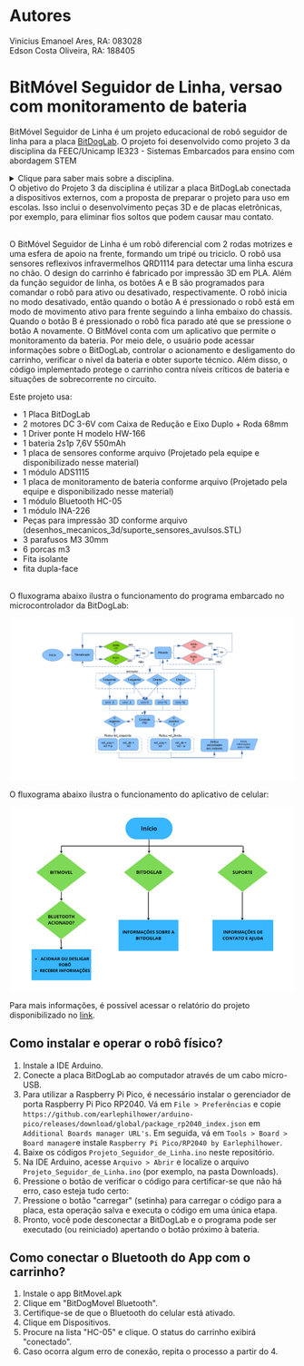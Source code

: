 # Autores

Vinicius Emanoel Ares, RA: 083028  
Edson Costa Oliveira, RA: 188405 

# BitMóvel Seguidor de Linha, versao com monitoramento de bateria

BitMóvel Seguidor de Linha é um projeto educacional de robô seguidor de linha para a placa [BitDogLab](https://github.com/BitDogLab/BitDogLab). O projeto foi desenvolvido como projeto 3 da disciplina da FEEC/Unicamp IE323 - Sistemas Embarcados para ensino com abordagem STEM
<details>
  <summary>Clique para saber mais sobre a disciplina.</summary>
  Sistemas Embarcados para ensino com abordagem STEM é uma disciplina da pós-graduação da FEEC-UNICAMP ofertada pelo professor Fabiano Fruett com auxílio do professor Daniel Vieira. O objetivo da matéria é desenvolver projetos que envolva IoT, eletrônica e IA com o intuito de levar ferramentas para os alunos do ensino fundamental e médio utilizando a abordagem STEM (Science, Technology, Engineering and Mathematics). [BitDogLab](https://cpg.fee.unicamp.br/lista/caderno_horario_show.php?id=1932).
</details>
O objetivo do Projeto 3 da disciplina é utilizar a placa BitDogLab conectada a dispositivos externos, com a proposta de preparar o projeto para uso em escolas. Isso inclui o desenvolvimento peças 3D e de placas eletrônicas, por exemplo, para eliminar fios soltos que podem causar mau contato.<br><br>

O BitMóvel Seguidor de Linha é um robô diferencial com 2 rodas motrizes e uma esfera de apoio na frente, formando um tripé ou triciclo. O robô usa sensores reflexivos infravermelhos QRD1114 para detectar uma linha escura no chão. O design do carrinho é fabricado por impressão 3D em PLA. Além da função seguidor de linha, os botões A e B são programados para comandar o robô para ativo ou desativado, respectivamente. O robô inicia no modo desativado, então quando o botão A é pressionado o robô está em modo de movimento ativo para frente seguindo a linha embaixo do chassis. Quando o botão B é pressionado o robô fica parado até que se pressione o botão A novamente. O BitMóvel conta com um aplicativo que permite o monitoramento da bateria. Por meio dele, o usuário pode acessar informações sobre o BitDogLab, controlar o acionamento e desligamento do carrinho, verificar o nível da bateria e obter suporte técnico. Além disso, o código implementado protege o carrinho contra níveis críticos de bateria e situações de sobrecorrente no circuito.

Este projeto usa:
- 1 Placa BitDogLab
- 2 motores DC 3-6V com Caixa de Redução e Eixo Duplo + Roda 68mm
- 1 Driver ponte H modelo HW-166
- 1 bateria 2s1p 7,6V 550mAh
- 1 placa de sensores conforme arquivo (Projetado pela equipe e disponibilizado nesse material)
- 1 módulo ADS1115
- 1 placa de monitoramento de bateria conforme arquivo (Projetado pela equipe e disponibilizado nesse material)
- 1 módulo Bluetooth HC-05
- 1 módulo INA-226
- Peças para impressão 3D conforme arquivo (desenhos_mecanicos_3d/suporte_sensores_avulsos.STL)
- 3 parafusos M3 30mm
- 6 porcas m3
- Fita isolante
- fita dupla-face
<br><br>

O fluxograma abaixo ilustra o funcionamento do programa embarcado no microcontrolador da BitDogLab:

<div align="center">
<img src="./Fluxograma_rp2040.png" alt="Description of the image" width="500"/>
</div>


O fluxograma abaixo ilustra o funcionamento do aplicativo de celular:

<div align="center">
<img src="./Fluxograma_app_celular.png" alt="Description of the image" width="500"/>
</div>

Para mais informações, é possível acessar o relatório do projeto disponibilizado no [link](https://docs.google.com/document/d/1Ikr_fQ6nfiymL5znAn5tAetg0D3t27z1).

## Como instalar e operar o robô físico?

1. Instale a IDE Arduino.
2. Conecte a placa BitDogLab ao computador através de um cabo micro-USB.
3. Para utilizar a Raspberry Pi Pico, é necessário instalar o gerenciador de porta Raspberry Pi Pico RP2040. Vá em `File > Preferências` e copie `https://github.com/earlephilhower/arduino-pico/releases/download/global/package_rp2040_index.json` em `Additional Boards manager URL's`. Em seguida, vá em `Tools > Board > Board manager`e instale `Raspberry Pi Pico/RP2040 by Earlephilhower`.
4. Baixe os códigos `Projeto_Seguidor_de_Linha.ino` neste repositório.
5. Na IDE Arduino, acesse `Arquivo > Abrir` e localize o arquivo `Projeto_Seguidor_de_Linha.ino` (por exemplo, na pasta Downloads).
6. Pressione o botão de verificar o código para certificar-se que não há erro, caso esteja tudo certo:
7. Pressione o botão "carregar" (setinha) para carregar o código para a placa, esta operação salva e executa o código em uma única etapa.
8. Pronto, você pode desconectar a BitDogLab e o programa pode ser executado (ou reiniciado) apertando o botão próximo à bateria.

## Como conectar o Bluetooth do App com o carrinho? 

1. Instale o app BitMovel.apk
2. Clique em "BitDogMovel Bluetooth".
3. Certifique-se de que o Bluetooth do celular está ativado.
4. Clique em Dispositivos.
5. Procure na lista "HC-05" e clique. O status do carrinho exibirá "conectado".
6. Caso ocorra algum erro de conexão, repita o processo a partir do 4.
